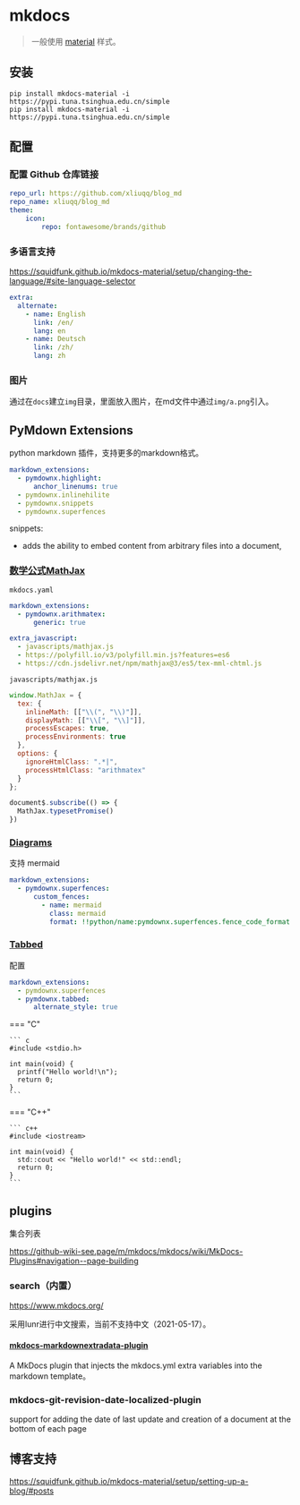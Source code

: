 # mkdocs

> 一般使用 [material](https://squidfunk.github.io/mkdocs-material/) 样式。

## 安装

```
pip install mkdocs-material -i https://pypi.tuna.tsinghua.edu.cn/simple
pip install mkdocs-material -i https://pypi.tuna.tsinghua.edu.cn/simple
```

## 配置

### 配置 Github 仓库链接

```yaml
repo_url: https://github.com/xliuqq/blog_md
repo_name: xliuqq/blog_md
theme:
	icon:
    	repo: fontawesome/brands/github
```



### 多语言支持

https://squidfunk.github.io/mkdocs-material/setup/changing-the-language/#site-language-selector

 ```yaml
 extra:
   alternate:
     - name: English
       link: /en/ 
       lang: en
     - name: Deutsch
       link: /zh/
       lang: zh
 ```



### 图片

通过在`docs`建立`img`目录，里面放入图片，在md文件中通过`img/a.png`引入。



## PyMdown Extensions

python markdown 插件，支持更多的markdown格式。

```yaml
markdown_extensions:
  - pymdownx.highlight:
      anchor_linenums: true
  - pymdownx.inlinehilite
  - pymdownx.snippets
  - pymdownx.superfences
```

snippets:

- adds the ability to embed content from arbitrary files into a document,

### [数学公式MathJax](https://squidfunk.github.io/mkdocs-material/reference/mathjax/?h=math#mkdocsyml)

`mkdocs.yaml`

```yaml
markdown_extensions:
  - pymdownx.arithmatex:
      generic: true

extra_javascript:
  - javascripts/mathjax.js
  - https://polyfill.io/v3/polyfill.min.js?features=es6
  - https://cdn.jsdelivr.net/npm/mathjax@3/es5/tex-mml-chtml.js
```

`javascripts/mathjax.js`

```javascript
window.MathJax = {
  tex: {
    inlineMath: [["\\(", "\\)"]],
    displayMath: [["\\[", "\\]"]],
    processEscapes: true,
    processEnvironments: true
  },
  options: {
    ignoreHtmlClass: ".*|",
    processHtmlClass: "arithmatex"
  }
};

document$.subscribe(() => { 
  MathJax.typesetPromise()
})
```

### [Diagrams](https://squidfunk.github.io/mkdocs-material/reference/diagrams/?h=mermaid)

支持 mermaid

```yaml
markdown_extensions:
  - pymdownx.superfences:
      custom_fences:
        - name: mermaid
          class: mermaid
          format: !!python/name:pymdownx.superfences.fence_code_format
```



### [Tabbed](https://squidfunk.github.io/mkdocs-material/reference/content-tabs/)

配置

```yaml
markdown_extensions:
  - pymdownx.superfences
  - pymdownx.tabbed:
      alternate_style: true 
```



=== "C"

    ``` c
    #include <stdio.h>
    
    int main(void) {
      printf("Hello world!\n");
      return 0;
    }
    ```

=== "C++"

    ``` c++
    #include <iostream>
    
    int main(void) {
      std::cout << "Hello world!" << std::endl;
      return 0;
    }
    ```



## plugins

集合列表

https://github-wiki-see.page/m/mkdocs/mkdocs/wiki/MkDocs-Plugins#navigation--page-building

### search（内置）

https://www.mkdocs.org/

采用lunr进行中文搜索，当前不支持中文（2021-05-17）。

#### [mkdocs-markdownextradata-plugin](https://github.com/rosscdh/mkdocs-markdownextradata-plugin)

A MkDocs plugin that injects the mkdocs.yml extra variables into the markdown template。

### mkdocs-git-revision-date-localized-plugin

support for adding the date of last update and creation of a document at the bottom of each page

## 博客支持

https://squidfunk.github.io/mkdocs-material/setup/setting-up-a-blog/#posts

